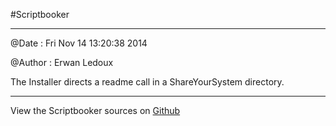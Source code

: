 
<!--
FrozenIsBool False
-->

#Scriptbooker

----------------------- ------------------------------------



@Date : Fri Nov 14 13:20:38 2014 

@Author : Erwan Ledoux 



The Installer directs a readme call in a ShareYourSystem directory. 



----------------------------------------------------------------


View the Scriptbooker sources on [Github](https://github.com/Ledoux/ShareYourSystem/tree/master/ShareYourSystem.Guiders.Documenter)

